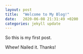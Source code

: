 ```yaml
---
layout: post
title:  "Welcome to My Blog!"
date:   2020-06-08 21:31:49 +0200
categories: jekyll update
---
```

So this is my first post.

Whew! Nailed it. Thanks!
